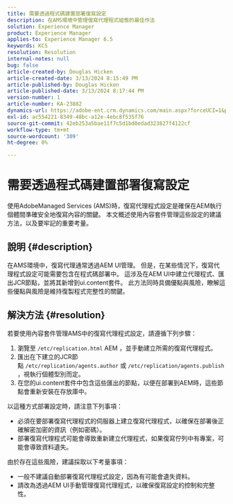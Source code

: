 ```yaml
---
title: 需要透過程式碼建置部署復寫設定
description: 在AMS環境中管理復寫代理程式組態的最佳作法
solution: Experience Manager
product: Experience Manager
applies-to: Experience Manager 6.5
keywords: KCS
resolution: Resolution
internal-notes: null
bug: false
article-created-by: Douglas Hicken
article-created-date: 3/13/2024 8:15:49 PM
article-published-by: Douglas Hicken
article-published-date: 3/13/2024 8:17:44 PM
version-number: 1
article-number: KA-23882
dynamics-url: https://adobe-ent.crm.dynamics.com/main.aspx?forceUCI=1&pagetype=entityrecord&etn=knowledgearticle&id=c387107a-76e1-ee11-904c-00224806b7b2
exl-id: ac554221-8349-48bc-a12e-4ebc8f535f76
source-git-commit: 42eb253a5bae11f7c5d1bd0edad323827f4122cf
workflow-type: tm+mt
source-wordcount: '309'
ht-degree: 0%

---
```


# 需要透過程式碼建置部署復寫設定


使用AdobeManaged Services (AMS)時，復寫代理程式設定是確保在AEM執行個體間準確安全地復寫內容的關鍵。 本文概述使用內容套件管理這些設定的建議方法，以及要牢記的重要考量。

## 說明 {#description}


在AMS環境中，復寫代理通常透過AEM UI管理。 但是，在某些情況下，復寫代理程式設定可能需要包含在程式碼部署中。 這涉及在AEM UI中建立代理程式、匯出JCR節點，並將其新增到ui.content套件。 此方法同時具備優點與風險，瞭解這些優點與風險是維持復製程式完整性的關鍵。


## 解決方法 {#resolution}


若要使用內容套件管理AMS中的復寫代理程式設定，請遵循下列步驟：

1. 瀏覽至 `/etc/replication.html` AEM ，並手動建立所需的復寫代理程式。
2. 匯出在下建立的JCR節點 `/etc/replication/agents.author` 或 `/etc/replication/agents.publish`，視執行個體型別而定。
3. 在您的ui.content套件中包含這些匯出的節點，以便在部署到AEM時，這些節點會重新安裝在存放庫中。


以這種方式部署設定時，請注意下列事項：

- 必須在要部署復寫代理程式的伺服器上建立復寫代理程式，以確保在部署後正確解密加密的資訊（例如密碼）。
- 部署復寫代理程式可能會導致重新建立代理程式，如果復寫佇列中有專案，可能會導致資料遺失。


由於存在這些風險，建議採取以下考量事項：

- 一般不建議自動部署復寫代理程式設定，因為有可能會遺失資料。
- 請改為透過AEM UI手動管理復寫代理程式，以確保復寫設定的控制和完整性。
